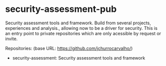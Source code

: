 # security-assessment-pub

Security assessment tools and framework. Build from several projects, experiences and analysis., allowing now to be a driver for security.
This is an entry point to private repositories which are only acessible by request or invite.

Repositories:
(base URL: https://github.com/jchurrocarvalho/)

- security-assessment: Security assessment tools and framework
